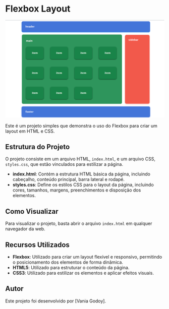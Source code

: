 # Flexbox Layout

<img src="imgTela.png" alt="Flexbox">

Este é um projeto simples que demonstra o uso do Flexbox para criar um layout em HTML e CSS.

## Estrutura do Projeto

O projeto consiste em um arquivo HTML, `index.html`, e um arquivo CSS, `styles.css`, que estão vinculados para estilizar a página.

- **index.html**: Contém a estrutura HTML básica da página, incluindo cabeçalho, conteúdo principal, barra lateral e rodapé.
- **styles.css**: Define os estilos CSS para o layout da página, incluindo cores, tamanhos, margens, preenchimentos e disposição dos elementos.

## Como Visualizar

Para visualizar o projeto, basta abrir o arquivo `index.html` em qualquer navegador da web.

## Recursos Utilizados

- **Flexbox**: Utilizado para criar um layout flexível e responsivo, permitindo o posicionamento dos elementos de forma dinâmica.
- **HTML5**: Utilizado para estruturar o conteúdo da página.
- **CSS3**: Utilizado para estilizar os elementos e aplicar efeitos visuais.


## Autor

Este projeto foi desenvolvido por [Vania Godoy].

